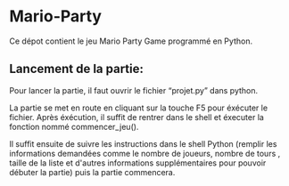 # Mario-Party
Ce dépot contient le jeu Mario Party Game programmé en Python.

## Lancement de la partie: 
Pour lancer la partie, il faut ouvrir le fichier “projet.py” dans python. 

La partie se met en route en cliquant sur la touche F5 pour éxécuter le fichier. Après éxécution, il suffit de rentrer dans le shell et éxecuter la fonction nommé commencer_jeu().

Il suffit ensuite de suivre les instructions dans le shell Python (remplir les informations demandées comme le nombre de joueurs, nombre de tours , taille de la liste et d'autres informations supplémentaires pour pouvoir débuter la partie) puis la partie commencera.
